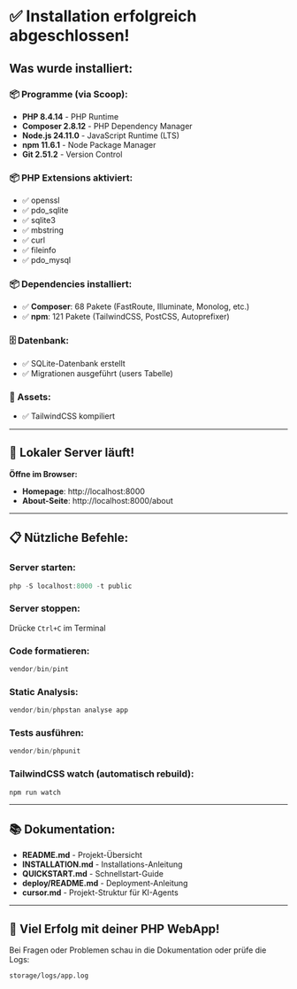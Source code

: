 # ✅ Installation erfolgreich abgeschlossen!

## Was wurde installiert:

### 📦 Programme (via Scoop):
- **PHP 8.4.14** - PHP Runtime
- **Composer 2.8.12** - PHP Dependency Manager
- **Node.js 24.11.0** - JavaScript Runtime (LTS)
- **npm 11.6.1** - Node Package Manager
- **Git 2.51.2** - Version Control

### 📦 PHP Extensions aktiviert:
- ✅ openssl
- ✅ pdo_sqlite
- ✅ sqlite3
- ✅ mbstring
- ✅ curl
- ✅ fileinfo
- ✅ pdo_mysql

### 📦 Dependencies installiert:
- ✅ **Composer**: 68 Pakete (FastRoute, Illuminate, Monolog, etc.)
- ✅ **npm**: 121 Pakete (TailwindCSS, PostCSS, Autoprefixer)

### 🗄️ Datenbank:
- ✅ SQLite-Datenbank erstellt
- ✅ Migrationen ausgeführt (users Tabelle)

### 🎨 Assets:
- ✅ TailwindCSS kompiliert

---

## 🚀 Lokaler Server läuft!

**Öffne im Browser:**
- **Homepage**: http://localhost:8000
- **About-Seite**: http://localhost:8000/about

---

## 📋 Nützliche Befehle:

### Server starten:
```powershell
php -S localhost:8000 -t public
```

### Server stoppen:
Drücke `Ctrl+C` im Terminal

### Code formatieren:
```powershell
vendor/bin/pint
```

### Static Analysis:
```powershell
vendor/bin/phpstan analyse app
```

### Tests ausführen:
```powershell
vendor/bin/phpunit
```

### TailwindCSS watch (automatisch rebuild):
```powershell
npm run watch
```

---

## 📚 Dokumentation:

- **README.md** - Projekt-Übersicht
- **INSTALLATION.md** - Installations-Anleitung  
- **QUICKSTART.md** - Schnellstart-Guide
- **deploy/README.md** - Deployment-Anleitung
- **cursor.md** - Projekt-Struktur für KI-Agents

---

## 🎉 Viel Erfolg mit deiner PHP WebApp!

Bei Fragen oder Problemen schau in die Dokumentation oder prüfe die Logs:
```
storage/logs/app.log
```

